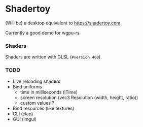 # Shadertoy
(Will be) a desktop equivalent to https://shadertoy.com.

Currently a good demo for wgpu-rs

### Shaders
Shaders are written with GLSL (`#version 460`).

### TODO
 - Live reloading shaders
 - Bind uniforms
   - time in milliseconds (iTime)
   - screen resolution (vec3 Resolution (width, height, ratio))
   - custom values ?
 - Bind resources (like textures)
 - CLI (clap)
 - GUI (imgui)
